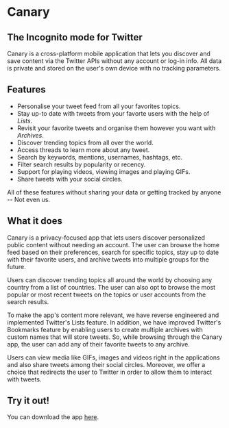 # Canary
## The Incognito mode for Twitter

Canary is a cross-platform mobile application that lets you discover and save content via the Twitter APIs without any account or log-in info. All data is private and stored on the user's own device with no tracking parameters.

## Features

- Personalise your tweet feed from all your favorites topics.
- Stay up-to date with tweets from your favorte users with the help of _Lists_.
- Revisit your favorite tweets and organise them however you want with _Archives_.
- Discover trending topics from all over the world.
- Access threads to learn more about any tweet.
- Search by keywords, mentions, usernames, hashtags, etc.
- Filter search results by popularity or recency.
- Support for playing videos, viewing images and playing GIFs. 
- Share tweets with your social circles.

All of these features without sharing your data or getting tracked by anyone -- Not even us.

## What it does

Canary is a privacy-focused app that lets users discover personalized public content without needing an account. The user can browse the home feed based on their preferences, search for specific topics, stay up to date with their favorite users, and archive tweets into multiple groups for the future. 

Users can discover trending topics all around the world by choosing any country from a list of countries. 
The user can also opt to browse the most popular or most recent tweets on the topics or user accounts from the search results.

To make the app's content more relevant, we have reverse engineered and implemented Twitter's Lists feature. In addition, we have improved Twitter's Bookmarks feature by enabling users to create multiple archives with custom names that will store tweets. So, while browsing through the Canary app, the user can add any of their favorite tweets to any archive. 

Users can view media like GIFs, images and videos right in the applications and also share tweets among their social circles. Moreover, we offer a choice that redirects the user to Twitter in order to allow them to interact with tweets.

## Try it out!

You can download the app [here](https://drive.google.com/drive/folders/1OCA8czAIVEaGfU-F6EUL8fMwdnRerKdP?usp=sharing).



